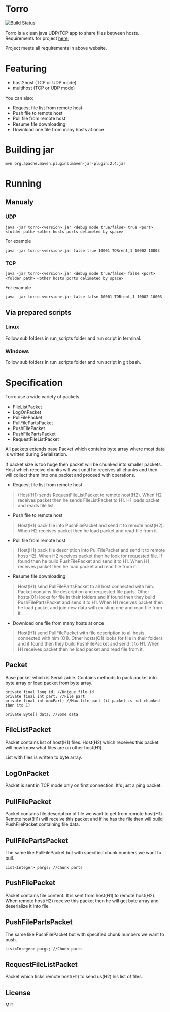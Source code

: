 # Torro
[![Build Status](https://travis-ci.com/Shaquu/torro.svg?token=7sUv3fGQGS9ZRFDNSCi8&branch=master)](https://travis-ci.com/Shaquu/torro)

Torro is a clean java UDP/TCP app to share files between hosts.
Requirements for project [here](https://sites.google.com/site/skjzaocznelato/projekt);

Project meets all requirements in above website.

# Featuring

  - host2host (TCP or UDP mode)
  - multihost (TCP or UDP mode)

You can also:
  - Request file list from remote host
  - Push file to remote host
  - Pull file from remote host
  - Resume file downloading
  - Download one file from many hosts at once

# Building jar

  ``` mvn org.apache.maven.plugins:maven-jar-plugin:2.4:jar ```
  
# Running

## Manualy
### UDP

  ``` java -jar torro-<version>.jar <debug mode true/false> true <port> <folder path> <other hosts ports delimeted by space> ```
  
  For example
  
  ``` java -jar torro-<version>.jar false true 10001 TORrent_1 10002 10003 ```

### TCP

  ``` java -jar torro-<version>.jar <debug mode true/false> false <port> <folder path> <other hosts ports delimeted by space> ```
  
  For example
  
  ``` java -jar torro-<version>.jar false false 10001 TORrent_1 10002 10003 ```

## Via prepared scripts
### Linux
Follow sub folders in run_scripts folder and run script in terminal.
### Windows
Follow sub folders in run_scripts folder and run script in git bash.

# Specification
Torro use a wide variety of packets.
 - FileListPacket
 - LogOnPacket
 - PullFilePacket
 - PullFilePartsPacket
 - PushFilePacket
 - PushFilePartsPacket
 - RequestFileListPacket

All packets extends base Packet which contains byte array where most data is written during Serialization.

If packet size is too huge then packet will be chunked into smaller packets. 
Host which receive chunks will wait until he receives all chunks and then will collect them into one packet and proceed with operations.

  - Request file list from remote host 
  
  > (Host(H1) sends RequestFileListPacket to remote host(H2).
  > When H2 receives packet then he sends FileListPacket to H1.
  > H1 loads packet and reads file list.
  - Push file to remote host
  
  > Host(H1) pack file into PushFilePacket and send it to remote host(H2).
  > When H2 receives packet then he load packet and read file from it.
  - Pull file from remote host
  
  > Host(H1) pack file description into PullFilePacket and send it to remote host(H2).
  > When H2 receives packet then he look for requested file. If found then he build PushFilePacket and send it to H1.
  > When H1 receives packet then he load packet and read file from it.
  - Resume file downloading
  
  > Host(H1) send PullFilePartsPacket to all host connected with him. Packet contains file description and requested file parts.
  > Other hosts(O1) looks for file in their folders and if found then they build PushFilePartsPacket and send it to H1.
  > When H1 receives packet then he load packet and join new data with existing one and read file from it.
  - Download one file from many hosts at once
  
  > Host(H1) send PullFilePacket with file description to all hosts connected with him (O1).
  > Other hosts(O1) looks for file in their folders and if found then they build PushFilePacket and send it to H1.
  > When H1 receives packet then he load packet and read file from it.
## Packet
Base packet which is Serializable. Contains methods to pack packet into byte array or load packet from byte array.

``` 
private final long id; //Unique file id
private final int part; //File part
private final int maxPart; //Max file part (if packet is not chunked then its 1)

private Byte[] data; //Some data 
```

## FileListPacket
Packet contains list of host(H1) files. Host(H2) which receives this packet will now know what files are on other host(H1).

List with files is written to byte array.

## LogOnPacket
Packet is sent in TCP mode only on first connection. It's just a ping packet.

## PullFilePacket
Packet contains file description of file we want to get from remote host(H1). 
Remote host(H1) will receive this packet and if he has the file then will build PushFilePacket containing file data.

## PullFilePartsPacket
The same like PullFilePacket but with specified chunk numbers we want to pull.

``` List<Integer> pargs; //Chunk parts ```

## PushFilePacket
Packet contains file content. It is sent from host(H1) to remote host(H2). 
When remote host(H2) receive this packet then he will get byte array and deserialize it into file.

## PushFilePartsPacket
The same like PushFilePacket but with specified chunk numbers we want to push.

``` List<Integer> pargs; //Chunk parts ```

## RequestFileListPacket
Packet which ticks remote host(H1) to send us(H2) his list of files.



License
----

MIT
